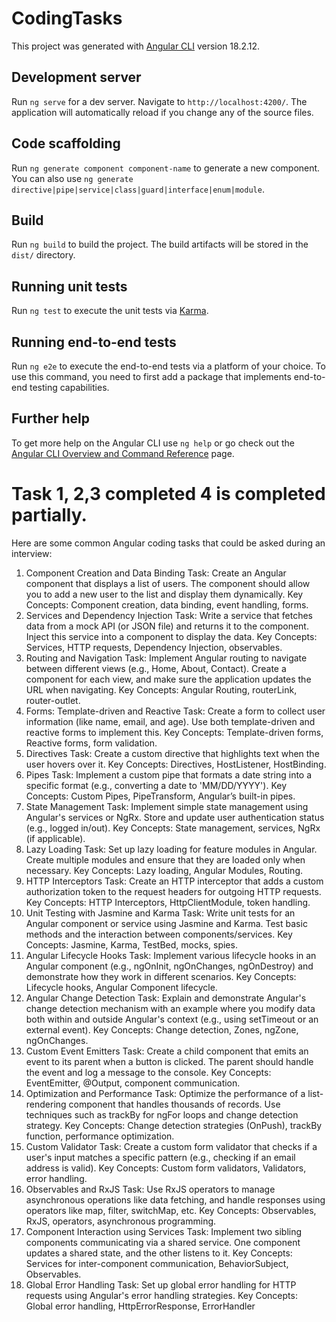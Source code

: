 # CodingTasks

This project was generated with [Angular CLI](https://github.com/angular/angular-cli) version 18.2.12.

## Development server

Run `ng serve` for a dev server. Navigate to `http://localhost:4200/`. The application will automatically reload if you change any of the source files.

## Code scaffolding

Run `ng generate component component-name` to generate a new component. You can also use `ng generate directive|pipe|service|class|guard|interface|enum|module`.

## Build

Run `ng build` to build the project. The build artifacts will be stored in the `dist/` directory.

## Running unit tests

Run `ng test` to execute the unit tests via [Karma](https://karma-runner.github.io).

## Running end-to-end tests

Run `ng e2e` to execute the end-to-end tests via a platform of your choice. To use this command, you need to first add a package that implements end-to-end testing capabilities.

## Further help

To get more help on the Angular CLI use `ng help` or go check out the [Angular CLI Overview and Command Reference](https://angular.dev/tools/cli) page.


# Task 1, 2,3 completed 4 is completed partially.


Here are some common Angular coding tasks that could be asked during an interview:

1. Component Creation and Data Binding
Task: Create an Angular component that displays a list of users. The component should allow you to add a new user to the list and display them dynamically.
Key Concepts: Component creation, data binding, event handling, forms.
2. Services and Dependency Injection
Task: Write a service that fetches data from a mock API (or JSON file) and returns it to the component. Inject this service into a component to display the data.
Key Concepts: Services, HTTP requests, Dependency Injection, observables.
3. Routing and Navigation
Task: Implement Angular routing to navigate between different views (e.g., Home, About, Contact). Create a component for each view, and make sure the application updates the URL when navigating.
Key Concepts: Angular Routing, routerLink, router-outlet.
4. Forms: Template-driven and Reactive
Task: Create a form to collect user information (like name, email, and age). Use both template-driven and reactive forms to implement this.
Key Concepts: Template-driven forms, Reactive forms, form validation.
5. Directives
Task: Create a custom directive that highlights text when the user hovers over it.
Key Concepts: Directives, HostListener, HostBinding.
6. Pipes
Task: Implement a custom pipe that formats a date string into a specific format (e.g., converting a date to 'MM/DD/YYYY').
Key Concepts: Custom Pipes, PipeTransform, Angular’s built-in pipes.
7. State Management
Task: Implement simple state management using Angular's services or NgRx. Store and update user authentication status (e.g., logged in/out).
Key Concepts: State management, services, NgRx (if applicable).
8. Lazy Loading
Task: Set up lazy loading for feature modules in Angular. Create multiple modules and ensure that they are loaded only when necessary.
Key Concepts: Lazy loading, Angular Modules, Routing.
9. HTTP Interceptors
Task: Create an HTTP interceptor that adds a custom authorization token to the request headers for outgoing HTTP requests.
Key Concepts: HTTP Interceptors, HttpClientModule, token handling.
10. Unit Testing with Jasmine and Karma
Task: Write unit tests for an Angular component or service using Jasmine and Karma. Test basic methods and the interaction between components/services.
Key Concepts: Jasmine, Karma, TestBed, mocks, spies.
11. Angular Lifecycle Hooks
Task: Implement various lifecycle hooks in an Angular component (e.g., ngOnInit, ngOnChanges, ngOnDestroy) and demonstrate how they work in different scenarios.
Key Concepts: Lifecycle hooks, Angular Component lifecycle.
12. Angular Change Detection
Task: Explain and demonstrate Angular's change detection mechanism with an example where you modify data both within and outside Angular's context (e.g., using setTimeout or an external event).
Key Concepts: Change detection, Zones, ngZone, ngOnChanges.
13. Custom Event Emitters
Task: Create a child component that emits an event to its parent when a button is clicked. The parent should handle the event and log a message to the console.
Key Concepts: EventEmitter, @Output, component communication.
14. Optimization and Performance
Task: Optimize the performance of a list-rendering component that handles thousands of records. Use techniques such as trackBy for ngFor loops and change detection strategy.
Key Concepts: Change detection strategies (OnPush), trackBy function, performance optimization.
15. Custom Validator
Task: Create a custom form validator that checks if a user's input matches a specific pattern (e.g., checking if an email address is valid).
Key Concepts: Custom form validators, Validators, error handling.
16. Observables and RxJS
Task: Use RxJS operators to manage asynchronous operations like data fetching, and handle responses using operators like map, filter, switchMap, etc.
Key Concepts: Observables, RxJS, operators, asynchronous programming.
17. Component Interaction using Services
Task: Implement two sibling components communicating via a shared service. One component updates a shared state, and the other listens to it.
Key Concepts: Services for inter-component communication, BehaviorSubject, Observables.
18. Global Error Handling
Task: Set up global error handling for HTTP requests using Angular's error handling strategies.
Key Concepts: Global error handling, HttpErrorResponse, ErrorHandler